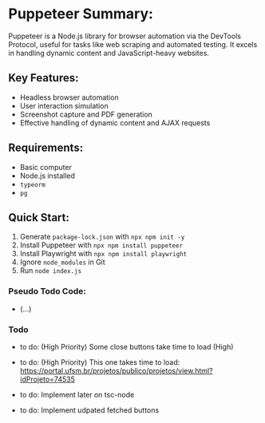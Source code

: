 # Puppeteer Summary:

Puppeteer is a Node.js library for browser automation via the DevTools Protocol, useful for tasks like web scraping and automated testing. It excels in handling dynamic content and JavaScript-heavy websites.

## Key Features:
- Headless browser automation
- User interaction simulation
- Screenshot capture and PDF generation
- Effective handling of dynamic content and AJAX requests

## Requirements:
- Basic computer
- Node.js installed
- `typeorm`
- `pg`

## Quick Start:
1. Generate `package-lock.json` with `npx npm init -y`
2. Install Puppeteer with `npx npm install puppeteer`
2. Install Playwright with `npx npm install playwright`
3. Ignore `node_modules` in Git
4. Run `node index.js`

### Pseudo Todo Code:
- (...)

### Todo
- to do: (High Priority) Some close buttons take time to load (High)
- to do: (High Priority) This one takes time to load: https://portal.ufsm.br/projetos/publico/projetos/view.html?idProjeto=74535

- to do: Implement later on tsc-node
- to do: Implement udpated fetched buttons 